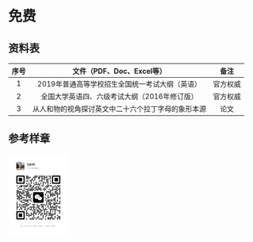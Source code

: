 # 免费

## 资料表

| 序号  |             文件（PDF、Doc、Excel等）              |   备注   |
| :---: | :------------------------------------------------: | :------: |
|   1   |   2019年普通高等学校招生全国统一考试大纲（英语）   | 官方权威 |
|   2   |    全国大学英语四、六级考试大纲（2016年修订版）    | 官方权威 |
|   3   | 从人和物的视角探讨英文中二十六个拉丁字母的象形本源 |   论文   |

## 参考样章

<img src="../../images/wx_marulin.jpeg" width="24%" alt="马如林的微信"/>
